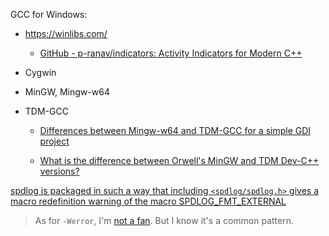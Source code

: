 GCC for Windows:

- https://winlibs.com/
  
  - [GitHub - p-ranav/indicators: Activity Indicators for Modern C++](https://github.com/p-ranav/indicators#winlibs--mingw)

- Cygwin

- MinGW, Mingw-w64

- TDM-GCC

  - [Differences between Mingw-w64 and TDM-GCC for a simple GDI project](https://stackoverflow.com/questions/25538885/differences-between-mingw-w64-and-tdm-gcc-for-a-simple-gdi-project)

  - [What is the difference between Orwell's MinGW and TDM Dev-C++ versions?](https://stackoverflow.com/questions/21980774/what-is-the-difference-between-orwells-mingw-and-tdm-dev-c-versions/22185860)

[spdlog is packaged in such a way that including `<spdlog/spdlog.h>` gives a macro redefinition warning of the macro SPDLOG_FMT_EXTERNAL](https://github.com/Homebrew/homebrew-core/issues/88896)

> As for `-Werror`, I'm [not a fan](https://embeddedartistry.com/blog/2017/05/22/werror-is-not-your-friend/). But I know it's a common pattern.
